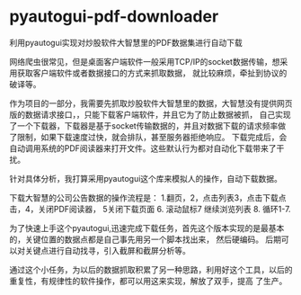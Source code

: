# pyautogui-pdf-downloader
利用pyautogui实现对炒股软件大智慧里的PDF数据集进行自动下载

网络爬虫很常见，但是桌面客户端软件一般采用TCP/IP的socket数据传输，想采用获取客户端软件或者数据接口的方式来抓取数据，
就比较麻烦，牵扯到协议的破译等。

作为项目的一部分，我需要先抓取炒股软件大智慧里的数据，大智慧没有提供网页版的数据请求接口，，只能下载客户端软件，并且它为了防止数据被抓，
自己实现了一个下载器，下载器是基于socket传输数据的，并且对数据下载的请求频率做了限制，如果下载速度过快，就会排队，甚至服务器拒绝响应。
下载完成后，会自动调用系统的PDF阅读器来打开文件。这些默认行为都对自动化下载带来了干扰。

针对具体分析，我打算采用pyautogui这个库来模拟人的操作，自动下载数据。

下载大智慧的公司公告数据的操作流程是： 1.翻页，2，点击列表3，点击下载点击，4，关闭PDF阅读器， 5关闭下载页面 6. 滚动鼠标7 继续浏览列表
                                        8. 循环1-7.
                                        
                                        
为了快速上手这个pyautogui,迅速完成下载任务，首先这个版本实现的是最基本的，关键位置的数据点都是自己事先用另一个脚本找出来，
然后硬编码。  后期可以对关键点进行自动找寻，引入截屏和截屏分析等。

通过这个小任务，为以后的数据抓取积累了另一种思路，利用好这个工具，以后的重复性，有规律性的软件操作，都可以用这来实现，解放了双手，提高
了生产。
